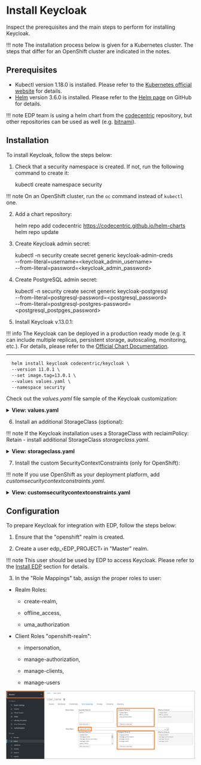 # Install Keycloak

Inspect the prerequisites and the main steps to perform for installing Keycloak.

!!! note
    The installation process below is given for a Kubernetes cluster. The steps that differ for an OpenShift cluster are
    indicated in the notes.

## Prerequisites

* Kubectl version 1.18.0 is installed. Please refer to the [Kubernetes official website](https://v1-18.docs.kubernetes.io/docs/setup/release/notes/) for details.
* [Helm](https://helm.sh) version 3.6.0 is installed. Please refer to the [Helm page](https://github.com/helm/helm/releases/tag/v3.6.0) on GitHub for details.

!!! note
    EDP team is using a helm chart from the [codecentric](https://github.com/codecentric/helm-charts/tree/master/charts/keycloak)
    repository, but other repositories can be used as well (e.g. [bitnami](https://github.com/bitnami/charts/tree/master/bitnami/keycloak/)).

## Installation

To install Keycloak, follow the steps below:

  1. Check that a security namespace is created. If not, run the following command to create it:

        kubectl create namespace security

!!! note
    On an OpenShift cluster, run the `oc` command instead of `kubectl` one.

  2. Add a chart repository:

        helm repo add codecentric https://codecentric.github.io/helm-charts
        helm repo update

  3. Create Keycloak admin secret:

        kubectl -n security create secret generic keycloak-admin-creds \
        --from-literal=username=<keycloak_admin_username> \
        --from-literal=password=<keycloak_admin_password>

  4. Create PostgreSQL admin secret:

        kubectl -n security create secret generic keycloak-postgresql \
        --from-literal=postgresql-password=<postgresql_password> \
        --from-literal=postgresql-postgres-password=<postgresql_postpges_password>

  5. Install Keycloak v.13.0.1:

!!! info
    The Keycloak can be deployed in a production ready mode (e.g. it can include multiple replicas, persistent storage, autoscaling, monitoring, etc.).
    For details, please refer to the [Official Chart Documentation](https://github.com/codecentric/helm-charts/tree/master/charts/keycloak).

  ---
      helm install keycloak codecentric/keycloak \
      --version 11.0.1 \
      --set image.tag=13.0.1 \
      --values values.yaml \
      --namespace security

  Check out the *values.yaml* file sample of the Keycloak customization:

<details>
<summary><b>View: values.yaml</b></summary>

```yaml
replicas: 1

# start: create OpenShift realm which is required by EDP
extraInitContainers: |
  - name: realm-provider
    image: busybox
    imagePullPolicy: IfNotPresent
    command:
      - sh
    args:
      - -c
      - |
        echo '{"realm": "openshift","enabled": true}' > /realm/openshift.json
    volumeMounts:
      - name: realm
        mountPath: /realm

extraVolumeMounts: |
  - name: realm
    mountPath: /realm

extraVolumes: |
  - name: realm
    emptyDir: {}

extraEnv: |
  - name: PROXY_ADDRESS_FORWARDING
    value: "true"
  - name: KEYCLOAK_USER
    valueFrom:
      secretKeyRef:
        name: keycloak-admin-creds
        key: username
  - name: KEYCLOAK_PASSWORD
    valueFrom:
      secretKeyRef:
        name: keycloak-admin-creds
        key: password
  - name: KEYCLOAK_IMPORT
    value: /realm/openshift.json

# This block should be uncommented if you install Keycloak on Kubernetes
ingress:
  enabled: true
  annotations:
    kubernetes.io/ingress.class: nginx
    ingress.kubernetes.io/affinity: cookie
  rules:
    - host: keycloak.<DNS_WILDCARD>
      paths:
        - /

# This block should be uncommented if you set Keycloak to OpenShift and change the host field
# route:
#   enabled: true
#   host: "keycloak.<DNS_WILDCARD>"

resources:
  limits:
    memory: "2048Mi"
  requests:
    cpu: "50m"
    memory: "512Mi"

# Use PostgreSQL deployed in a container
persistence:
  deployPostgres: true
  dbVendor: postgres

postgresql:
  postgresqlUsername: username
  postgresqlDatabase: keycloak
  existingSecret: keycloak-postgresql
  persistence:
    enabled: true
    size: "3Gi"
    # If the StorageClass with reclaimPolicy: Retain will be used - install an additional StorageClass before installing Keycloak 
    # (the code is given below).
    # If the default StorageClass will be used - change "gp2-retain" to "gp2"
    storageClass: "gp2-retain"
```

</details>

  6. Install an additional StorageClass (optional):

!!! note
    If the Keycloak installation uses a StorageClass with reclaimPolicy: Retain - install additional StorageClass *storageclass.yaml*.

<details>
<summary><b>View: storageclass.yaml</b></summary>

```yaml
kind: StorageClass
apiVersion: storage.k8s.io/v1
metadata:
  name: gp2-retain
provisioner: kubernetes.io/aws-ebs
parameters:
  fsType: ext4
  type: gp2
reclaimPolicy: Retain
volumeBindingMode: WaitForFirstConsumer
```

</details>

  7.  Install the custom SecurityContextConstraints (only for OpenShift):

!!! note
    If you use OpenShift as your deployment platform, add *customsecuritycontextconstraints.yaml*.

<details>
<summary><b>View: customsecuritycontextconstraints.yaml</b></summary>

```yaml
allowHostDirVolumePlugin: false
allowHostIPC: false
allowHostNetwork: false
allowHostPID: false
allowHostPorts: false
allowPrivilegeEscalation: true
allowPrivilegedContainer: false
allowedCapabilities: null
apiVersion: security.openshift.io/v1
defaultAddCapabilities: null
allowedCapabilities: []
allowedFlexVolumes: []
defaultAddCapabilities: []
fsGroup:
  type: MustRunAs
  ranges:
    - min: 999
      max: 65543
groups: []
kind: SecurityContextConstraints
metadata:
  annotations:
      "helm.sh/hook": "pre-install"
  name: customscc
priority: 1
readOnlyRootFilesystem: false
requiredDropCapabilities:
- KILL
- MKNOD
- SETUID
- SETGID
runAsUser:
  type: MustRunAsRange
  uidRangeMin: 1
  uidRangeMax: 65543  
seLinuxContext:
  type: MustRunAs
supplementalGroups:
  type: RunAsAny
users:
- system:serviceaccount:security:keycloak
- system:serviceaccount:security:default
volumes:
- configMap
- downwardAPI
- emptyDir
- persistentVolumeClaim
- projected
- secret
```

</details>

## Configuration

To prepare Keycloak for integration with EDP, follow the steps below:

1. Ensure that the "openshift" realm is created.

2. Create a user edp_&#8249;EDP_PROJECT&#8250; in "Master" realm.

  !!! note
      This user should be used by EDP to access Keycloak. Please refer to the [Install EDP](install-edp.md) section for details.

3. In the "Role Mappings" tab, assign the proper roles to user:

* Realm Roles:

  * create-realm,

  * offline_access,

  * uma_authorization

* Client Roles "openshift-realm":

  * impersonation,

  * manage-authorization,

  * manage-clients,

  * manage-users

![keycloak-roles](../assets/operator-guide/keycloak-roles.png "keycloak-roles")

